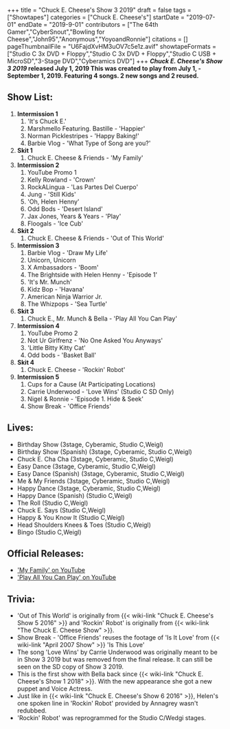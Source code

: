 +++
title = "Chuck E. Cheese's Show 3 2019"
draft = false
tags = ["Showtapes"]
categories = ["Chuck E. Cheese's"]
startDate = "2019-07-01"
endDate = "2019-9-01"
contributors = ["The 64th Gamer","CyberSnout","Bowling for Cheese","John95","Anonymous","YoyoandRonnie"]
citations = []
pageThumbnailFile = "U6FajdXvHM3uOV7c5e1z.avif"
showtapeFormats = ["Studio C 3x DVD + Floppy","Studio C 3x DVD + Floppy","Studio C USB + MicroSD","3-Stage DVD","Cyberamics DVD"]
+++
***Chuck E. Cheese's Show 3 2019* released July 1, 2019
This was created to play from July 1, - September 1, 2019. Featuring 4 songs. 2 new songs and 2 reused.**

## Show List:

1.  **Intermission 1**
    1.  'It's Chuck E.'
    2.  Marshmello Featuring. Bastille - 'Happier'
    3.  Norman Picklestripes - 'Happy Baking!'
    4.  Barbie Vlog - 'What Type of Song are you?'
2.  **Skit 1**
    1.  Chuck E. Cheese & Friends - 'My Family'
3.  **Intermission 2**
    1.  YouTube Promo 1
    2.  Kelly Rowland - 'Crown'
    3.  RockALingua - 'Las Partes Del Cuerpo'
    4.  Jung - 'Still Kids'
    5.  'Oh, Helen Henny'
    6.  Odd Bods - 'Desert Island'
    7.  Jax Jones, Years & Years - 'Play'
    8.  Floogals - 'Ice Cub'
4.  **Skit 2**
    1.  Chuck E. Cheese & Friends - 'Out of This World'
5.  **Intermission 3**
    1.  Barbie Vlog - 'Draw My Life'
    2.  Unicorn, Unicorn
    3.  X Ambassadors - 'Boom'
    4.  The Brightside with Helen Henny - 'Episode 1'
    5.  'It's Mr. Munch'
    6.  Kidz Bop - 'Havana'
    7.  American Ninja Warrior Jr.
    8.  The Whizpops - 'Sea Turtle'
6.  **Skit 3**
    1.  Chuck E., Mr. Munch & Bella - 'Play All You Can Play'
7.  **Intermission 4**
    1.  YouTube Promo 2
    2.  Not Ur Girlfrenz - 'No One Asked You Anyways'
    3.  'Little Bitty Kitty Cat'
    4.  Odd bods - 'Basket Ball'
8.  **Skit 4**
    1.  Chuck E. Cheese - 'Rockin' Robot'
9.  **Intermission 5**
    1.  Cups for a Cause (At Participating Locations)
    2.  Carrie Underwood - 'Love Wins' (Studio C SD Only)
    3.  Nigel & Ronnie - 'Episode 1. Hide & Seek'
    4.  Show Break - 'Office Friends'

## Lives:

- Birthday Show (3stage, Cyberamic, Studio C,Weigl)
- Birthday Show (Spanish) (3stage, Cyberamic, Studio C,Weigl)
- Chuck E. Cha Cha (3stage, Cyberamic, Studio C,Weigl)
- Easy Dance (3stage, Cyberamic, Studio C,Weigl)
- Easy Dance (Spanish) (3stage, Cyberamic, Studio C,Weigl)
- Me & My Friends (3stage, Cyberamic, Studio C,Weigl)
- Happy Dance (3stage, Cyberamic, Studio C,Weigl)
- Happy Dance (Spanish) (Studio C,Weigl)
- The Roll (Studio C,Weigl)
- Chuck E. Says (Studio C,Weigl)
- Happy & You Know It (Studio C,Weigl)
- Head Shoulders Knees & Toes (Studio C,Weigl)
- Bingo (Studio C,Weigl)

## Official Releases:

- ['My Family' on YouTube](https://www.youtube.com/watch?v=23CwFbHaUUw)
- ['Play All You Can Play' on YouTube](https://www.youtube.com/watch?v=RJf8cv2L8As)

## Trivia:

- 'Out of This World' is originally from {{< wiki-link "Chuck E. Cheese's Show 5 2016" >}} and 'Rockin' Robot' is originally from {{< wiki-link "The Chuck E. Cheese Show" >}}.
- Show Break - 'Office Friends' reuses the footage of 'Is It Love' from {{< wiki-link "April 2007 Show" >}} 'Is This Love'
- The song 'Love Wins' by Carrie Underwood was originally meant to be in Show 3 2019 but was removed from the final release. It can still be seen on the SD copy of Show 3 2019.
- This is the first show with Bella back since {{< wiki-link "Chuck E. Cheese's Show 1 2018" >}}. With the new appearance she got a new puppet and Voice Actress.
- Just like in {{< wiki-link "Chuck E. Cheese's Show 6 2016" >}}, Helen's one spoken line in 'Rockin' Robot' provided by Annagrey wasn't redubbed.
- 'Rockin' Robot' was reprogrammed for the Studio C/Wedgi stages.
